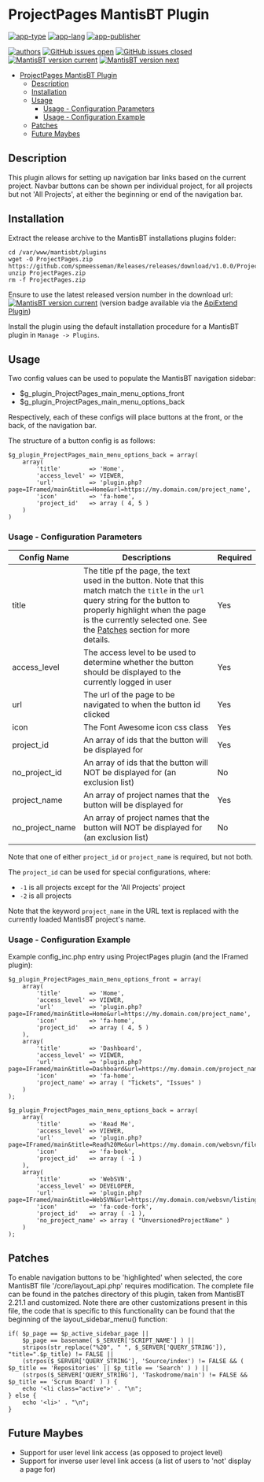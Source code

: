 # ProjectPages MantisBT Plugin

[![app-type](https://img.shields.io/badge/category-mantisbt%20plugins-blue.svg)](https://github.com/spmeesseman)
[![app-lang](https://img.shields.io/badge/language-php-blue.svg)](https://github.com/spmeesseman)
[![app-publisher](https://img.shields.io/badge/%20%20%F0%9F%93%A6%F0%9F%9A%80-app--publisher-e10000.svg)](https://github.com/spmeesseman/app-publisher)

[![authors](https://img.shields.io/badge/authors-scott%20meesseman-6F02B5.svg?logo=visual%20studio%20code)](https://github.com/spmeesseman)
[![GitHub issues open](https://img.shields.io/github/issues-raw/spmeesseman/ProjectPages.svg?maxAge=2592000&logo=github)](https://github.com/spmeesseman/ProjectPages/issues)
[![GitHub issues closed](https://img.shields.io/github/issues-closed-raw/spmeesseman/ProjectPages.svg?maxAge=2592000&logo=github)](https://github.com/spmeesseman/ProjectPages/issues)
[![MantisBT version current](https://app1.spmeesseman.com/projects/plugins/ApiExtend/api/versionbadge/ProjectPages/current)](https://app1.spmeesseman.com/projects)
[![MantisBT version next](https://app1.spmeesseman.com/projects/plugins/ApiExtend/api/versionbadge/ProjectPages/next)](https://app1.spmeesseman.com/projects)

- [ProjectPages MantisBT Plugin](#ProjectPages-MantisBT-Plugin)
  - [Description](#Description)
  - [Installation](#Installation)
  - [Usage](#Usage)
    - [Usage - Configuration Parameters](#Usage---Configuration-Parameters)
    - [Usage - Configuration Example](#Usage---Configuration-Example)
  - [Patches](#Patches)
  - [Future Maybes](#Future-Maybes)

## Description

This plugin allows for setting up navigation bar links based on the current project.  Navbar buttons can be shown per individual project, for all projects but not 'All Projects', at either the beginning or end of the navigation bar.

## Installation

Extract the release archive to the MantisBT installations plugins folder:

    cd /var/www/mantisbt/plugins
    wget -O ProjectPages.zip https://github.com/spmeesseman/Releases/releases/download/v1.0.0/ProjectPages.zip
    unzip ProjectPages.zip
    rm -f ProjectPages.zip

Ensure to use the latest released version number in the download url: [![MantisBT version current](https://app1.spmeesseman.com/projects/plugins/ApiExtend/api/versionbadge/ProjectPages/current)](https://app1.spmeesseman.com/projects) (version badge available via the [ApiExtend Plugin](https://github.com/spmeesseman/ApiExtend))

Install the plugin using the default installation procedure for a MantisBT plugin in `Manage -> Plugins`.

## Usage

Two config values can be used to populate the MantisBT navigation sidebar:

- $g_plugin_ProjectPages_main_menu_options_front
- $g_plugin_ProjectPages_main_menu_options_back

Respectively, each of these configs will place buttons at the front, or the back, of the navigation bar.

The structure of a button config is as follows:

    $g_plugin_ProjectPages_main_menu_options_back = array(
        array(
            'title'        => 'Home',
            'access_level' => VIEWER,
            'url'          => 'plugin.php?page=IFramed/main&title=Home&url=https://my.domain.com/project_name',
            'icon'         => 'fa-home',
            'project_id'   => array ( 4, 5 )
        )
    )

### Usage - Configuration Parameters

|Config Name|Descriptions|Required|
|-|-|-|
|title|The title pf the page, the text used in the button.  Note that this match match the `title` in the `url` query string for the button to properly highlight when the page is the currently selected one.  See the [Patches](#Patches) section for more details.|Yes|
|access_level|The access level to be used to determine whether the button should be displayed to the currently logged in user|Yes|
|url|The url of the page to be navigated to when the button id clicked|Yes|
|icon|The Font Awesome icon css class|Yes|
|project_id|An array of ids that the button will be displayed for|Yes|
|no_project_id|An array of ids that the button will NOT be displayed for (an exclusion list)|No|
|project_name|An array of project names that the button will be displayed for|Yes|
|no_project_name|An array of project names that the button will NOT be displayed for (an exclusion list)|No|

Note that one of either `project_id` or `project_name` is required, but not both.

The  `project_id` can be used for special configurations, where:

- `-1` is all projects except for the 'All Projects' project
- `-2` is all projects

Note that the keyword `project_name` in the URL text is replaced with the currently loaded MantisBT project's name.

### Usage - Configuration Example

Example config_inc.php entry using ProjectPages plugin (and the IFramed plugin):

    $g_plugin_ProjectPages_main_menu_options_front = array(
        array(
            'title'        => 'Home',
            'access_level' => VIEWER,
            'url'          => 'plugin.php?page=IFramed/main&title=Home&url=https://my.domain.com/project_name',
            'icon'         => 'fa-home',
            'project_id'   => array ( 4, 5 )
        ),
        array(
            'title'        => 'Dashboard',
            'access_level' => VIEWER,
            'url'          => 'plugin.php?page=IFramed/main&title=Dashboard&url=https://my.domain.com/project_name/dashboard',
            'icon'         => 'fa-home',
            'project_name' => array ( "Tickets", "Issues" )
        )
    );

    $g_plugin_ProjectPages_main_menu_options_back = array(
        array(
            'title'        => 'Read Me',
            'access_level' => VIEWER,
            'url'          => 'plugin.php?page=IFramed/main&title=Read%20Me&url=https://my.domain.com/websvn/filedetails.php%3Frepname=pja%26path=%2Fproject_name%2Ftrunk%2FREADME.md%26usemime=1',
            'icon'         => 'fa-book',
            'project_id'   => array ( -1 )
        ),
        array(
            'title'        => 'WebSVN',
            'access_level' => DEVELOPER,
            'url'          => 'plugin.php?page=IFramed/main&title=WebSVN&url=https://my.domain.com/websvn/listing.php%3Frepname=pja%26path=%2Fproject_name%2Ftrunk%2F',
            'icon'         => 'fa-code-fork',
            'project_id'   => array ( -1 ),
            'no_project_name' => array ( "UnversionedProjectName" )
        )
    );

## Patches

To enable navigation buttons to be 'highlighted' when selected, the core MantisBT file '/core/layout_api.php' requires modification.  The complete file can be found in the patches directory of this plugin, taken from MantisBT 2.21.1 and customized.  Note there are other customizations present in this file, the code that is specific to this functionality can be found that the beginning of the layout_sidebar_menu() function:

    if( $p_page == $p_active_sidebar_page ||
        $p_page == basename( $_SERVER['SCRIPT_NAME'] ) ||
        stripos(str_replace("%20", " ", $_SERVER['QUERY_STRING']), "title=".$p_title) != FALSE ||
        (strpos($_SERVER['QUERY_STRING'], 'Source/index') != FALSE && ( $p_title == 'Repositories' || $p_title == 'Search' ) ) ||
        (strpos($_SERVER['QUERY_STRING'], 'Taskodrome/main') != FALSE && $p_title == 'Scrum Board' ) ) {
        echo '<li class="active">' . "\n";
    } else {
        echo '<li>' . "\n";
    }

## Future Maybes

- Support for user level link access (as opposed to project level)
- Support for inverse user level link access (a list of users to 'not' display a page for)
